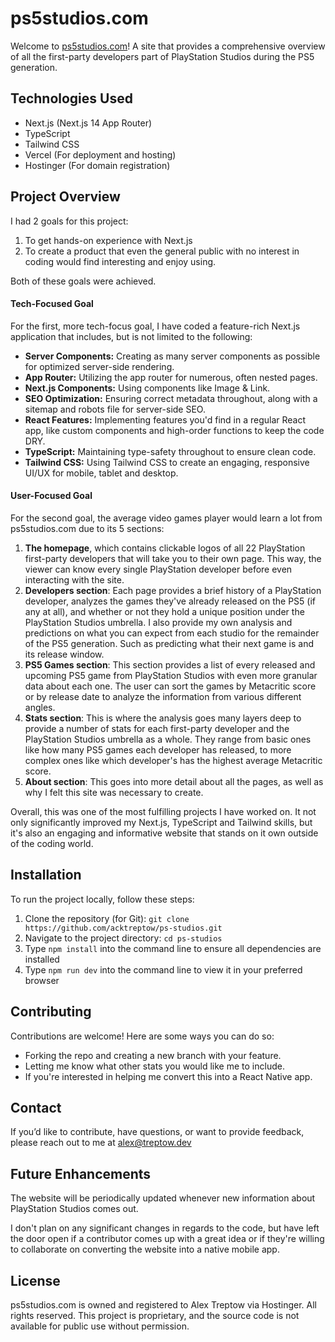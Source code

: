 # ps5studios.com

Welcome to [ps5studios.com](https://www.ps5studios.com)! A site that provides a comprehensive overview of all the first-party developers part of PlayStation Studios during the PS5 generation.

## Technologies Used

- Next.js (Next.js 14 App Router)
- TypeScript
- Tailwind CSS
- Vercel (For deployment and hosting)
- Hostinger (For domain registration)

## Project Overview

I had 2 goals for this project:

1. To get hands-on experience with Next.js
2. To create a product that even the general public with no interest in coding would find interesting and enjoy using.

Both of these goals were achieved.

#### Tech-Focused Goal

For the first, more tech-focus goal, I have coded a feature-rich Next.js application that includes, but is not limited to the following:

- **Server Components:** Creating as many server components as possible for optimized server-side rendering.
- **App Router:** Utilizing the app router for numerous, often nested pages.
- **Next.js Components:** Using components like Image & Link.
- **SEO Optimization:** Ensuring correct metadata throughout, along with a sitemap and robots file for server-side SEO.
- **React Features:** Implementing features you'd find in a regular React app, like custom components and high-order functions to keep the code DRY.
- **TypeScript:** Maintaining type-safety throughout to ensure clean code.
- **Tailwind CSS:** Using Tailwind CSS to create an engaging, responsive UI/UX for mobile, tablet and desktop.

#### User-Focused Goal

For the second goal, the average video games player would learn a lot from ps5studios.com due to its 5 sections:

1. **The homepage**, which contains clickable logos of all 22 PlayStation first-party developers that will take you to their own page. This way, the viewer can know every single PlayStation developer before even interacting with the site.
2. **Developers section**: Each page provides a brief history of a PlayStation developer, analyzes the games they've already released on the PS5 (if any at all), and whether or not they hold a unique position under the PlayStation Studios umbrella. I also provide my own analysis and predictions on what you can expect from each studio for the remainder of the PS5 generation. Such as predicting what their next game is and its release window.
3. **PS5 Games section**: This section provides a list of every released and upcoming PS5 game from PlayStation Studios with even more granular data about each one. The user can sort the games by Metacritic score or by release date to analyze the information from various different angles.
4. **Stats section**: This is where the analysis goes many layers deep to provide a number of stats for each first-party developer and the PlayStation Studios umbrella as a whole. They range from basic ones like how many PS5 games each developer has released, to more complex ones like which developer's has the highest average Metacritic score.
5. **About section**: This goes into more detail about all the pages, as well as why I felt this site was necessary to create.

Overall, this was one of the most fulfilling projects I have worked on. It not only significantly improved my Next.js, TypeScript and Tailwind skills, but it's also an engaging and informative website that stands on it own outside of the coding world.

## Installation

To run the project locally, follow these steps:

1. Clone the repository (for Git): `git clone https://github.com/acktreptow/ps-studios.git`
2. Navigate to the project directory: `cd ps-studios`
3. Type `npm install` into the command line to ensure all dependencies are installed
4. Type `npm run dev` into the command line to view it in your preferred browser

## Contributing

Contributions are welcome! Here are some ways you can do so:

- Forking the repo and creating a new branch with your feature.
- Letting me know what other stats you would like me to include.
- If you're interested in helping me convert this into a React Native app.

## Contact

If you’d like to contribute, have questions, or want to provide feedback, please reach out to me at [alex@treptow.dev](mailto:alex@treptow.dev)

## Future Enhancements

The website will be periodically updated whenever new information about PlayStation Studios comes out.

I don't plan on any significant changes in regards to the code, but have left the door open if a contributor comes up with a great idea or if they're willing to collaborate on converting the website into a native mobile app.

## License

ps5studios.com is owned and registered to Alex Treptow via Hostinger. All rights reserved. This project is proprietary, and the source code is not available for public use without permission.
